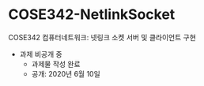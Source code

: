 # COSE342-NetlinkSocket
COSE342 컴퓨터네트워크: 넷링크 소켓 서버 및 클라이언트 구현

* 과제 비공개 중
  * 과제물 작성 완료
  * 공개: 2020년 6월 10일

